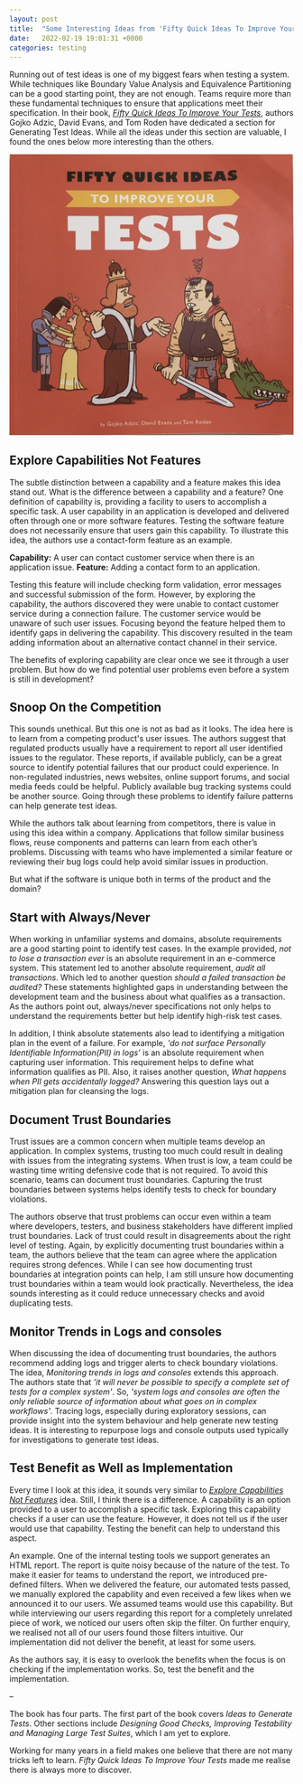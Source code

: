 ```yaml
---
layout: post
title:  "Some Interesting Ideas from 'Fifty Quick Ideas To Improve Your Tests'"
date:   2022-02-19 19:01:31 +0000
categories: testing
---
```

Running out of test ideas is one of my biggest fears when testing a system. While techniques like Boundary Value Analysis and Equivalence Partitioning can be a good starting point, they are not enough. Teams require more than these fundamental techniques to ensure that applications meet their specification. In their book, [*Fifty Quick Ideas To Improve Your Tests*](https://fiftyquickideas.com/fifty-quick-ideas-to-improve-your-tests/), authors Gojko Adzic, David Evans, and Tom Roden have dedicated a section for Generating Test Ideas. While all the ideas under this section are valuable, I found the ones below more interesting than the others.

![Fifty Quick Ideas to Improve Your Tests](/assets/fifty_quick_ideas_to_test.jpg)

## Explore Capabilities Not Features

The subtle distinction between a capability and a feature makes this idea stand out. What is the difference between a capability and a feature? One definition of capability is, providing a facility to users to accomplish a specific task. A user capability in an application is developed and delivered often through one or more software features. Testing the software feature does not necessarily ensure that users gain this capability. To illustrate this idea, the authors use a contact-form feature as an example.

**Capability:** A user can contact customer service when there is an application issue.
**Feature:** Adding a contact form to an application.

Testing this feature will include checking form validation, error messages and successful submission of the form. However, by exploring the capability, the authors discovered they were unable to contact customer service during a connection failure. The customer service would be unaware of such user issues. Focusing beyond the feature helped them to identify gaps in delivering the capability. This discovery resulted in the team adding information about an alternative contact channel in their service.

The benefits of exploring capability are clear once we see it through a user problem. But how do we find potential user problems even before a system is still in development?

## Snoop On the Competition

This sounds unethical. But this one is not as bad as it looks. The idea here is to learn from a competing product's user issues. The authors suggest that regulated products usually have a requirement to report all user identified issues to the regulator. These reports, if available publicly, can be a great source to identify potential failures that our product could experience. In non-regulated industries, news websites, online support forums, and social media feeds could be helpful. Publicly available bug tracking systems could be another source. Going through these problems to identify failure patterns can help generate test ideas.

While the authors talk about learning from competitors, there is value in using this idea within a company. Applications that follow similar business flows, reuse components and patterns can learn from each other’s problems. Discussing with teams who have implemented a similar feature or reviewing their bug logs could help avoid similar issues in production.

But what if the software is unique both in terms of the product and the domain?

## Start with Always/Never

When working in unfamiliar systems and domains, absolute requirements are a good starting point to identify test cases. In the example provided, *not to lose a transaction ever* is an absolute requirement in an e-commerce system. This statement led to another absolute requirement, *audit all transactions*. Which led to another question *should a failed transaction be audited?* These statements highlighted gaps in understanding between the development team and the business about what qualifies as a transaction. As the authors point out, always/never specifications not only helps to understand the requirements better but help identify high-risk test cases.

In addition, I think absolute statements also lead to identifying a mitigation plan in the event of a failure. For example, *'do not surface Personally Identifiable Information(PII) in logs'* is an absolute requirement when capturing user information. This requirement helps to define what information qualifies as PII. Also, it raises another question, *What happens when PII gets accidentally logged?* Answering this question lays out a mitigation plan for cleansing the logs.

## Document Trust Boundaries

Trust issues are a common concern when multiple teams develop an application. In complex systems, trusting too much could result in dealing with issues from the integrating systems. When trust is low, a team could be wasting time writing defensive code that is not required. To avoid this scenario, teams can document trust boundaries. Capturing the trust boundaries between systems helps identify tests to check for boundary violations.

The authors observe that trust problems can occur even within a team where developers, testers, and business stakeholders have different implied trust boundaries. Lack of trust could result in disagreements about the right level of testing. Again, by explicitly documenting trust boundaries within a team, the authors believe that the team can agree where the application requires strong defences.
While I can see how documenting trust boundaries at integration points can help, I am still unsure how documenting trust boundaries within a team would look practically. Nevertheless, the idea sounds interesting as it could reduce unnecessary checks and avoid duplicating tests.

## Monitor Trends in Logs and consoles

When discussing the idea of documenting trust boundaries, the authors recommend adding logs and trigger alerts to check boundary violations. The idea, *Monitoring trends in logs and consoles* extends this approach. The authors state that *'it will never be possible to specify a complete set of tests for a complex system'*. So, *'system logs and consoles are often the only reliable source of information about what goes on in complex workflows'*. Tracing logs, especially during exploratory sessions, can provide insight into the system behaviour and help generate new testing ideas. It is interesting to repurpose logs and console outputs used typically for investigations to generate test ideas.

## Test Benefit as Well as Implementation

Every time I look at this idea, it sounds very similar to [*Explore Capabilities Not Features*](#explore-capabilities-not-features) idea. Still, I think there is a difference. A capability is an option provided to a user to accomplish a specific task. Exploring this capability checks if a user can use the feature. However, it does not tell us if the user would use that capability. Testing the benefit can help to understand this aspect.

An example. One of the internal testing tools we support generates an HTML report. The report is quite noisy because of the nature of the test. To make it easier for teams to understand the report, we introduced pre-defined filters. When we delivered the feature, our automated tests passed, we manually explored the capability and even received a few likes when we announced it to our users. We assumed teams would use this capability. But while interviewing our users regarding this report for a completely unrelated piece of work, we noticed our users often skip the filter. On further enquiry, we realised not all of our users found those filters intuitive. Our implementation did not deliver the benefit, at least for some users.

As the authors say, it is easy to overlook the benefits when the focus is on checking if the implementation works. So, test the benefit and the implementation.

–

The book has four parts. The first part of the book covers *Ideas to Generate Tests*. Other sections include *Designing Good Checks, Improving Testability and Managing Large Test Suites*, which I am yet to explore.

Working for many years in a field makes one believe that there are not many tricks left to learn. *Fifty Quick Ideas To Improve Your Tests* made me realise there is always more to discover.

